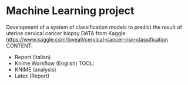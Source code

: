 # Machine Learning project
 Development of a system of classification models to predict the result of uterine cervical cancer biopsy
DATA from Kaggle: https://www.kaggle.com/loveall/cervical-cancer-risk-classification
CONTENT:
- Report (Italian)
- Knime Workflow (English)
TOOL:
- KNIME (analysis)
- Latex (Report)
